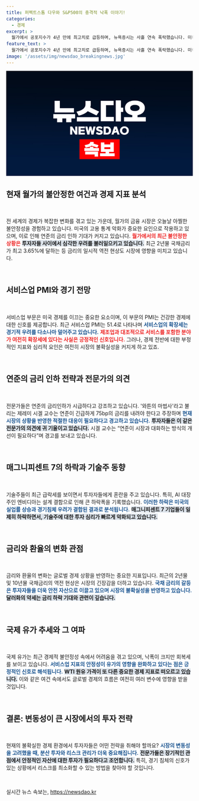 ```yaml
---
title: 퍼펙트스톰 다우와 S&P500의 충격적 낙폭 이야기!
categories:
  - 경제
excerpt: >
  월가에서 공포지수가 4년 만에 최고치로 급등하며, 뉴욕증시는 사흘 연속 폭락했습니다. 미국의 고용 악화와 서비스업의 확장에도 불구하고 연준의 금리 인하 우려가 커지며 투자자 불안이 확산되고 있습니다.
feature_text: >
  월가에서 공포지수가 4년 만에 최고치로 급등하며, 뉴욕증시는 사흘 연속 폭락했습니다. 미국의 고용 악화와 서비스업의 확장에도 불구하고 연준의 금리 인하 우려가 커지며 투자자 불안이 확산되고 있습니다.
image: '/assets/img/newsdao_breakingnews.jpg'
---
```


<p><img src="/assets/img/newsdao_breakingnews.jpg" alt="firstkoreanews 속보" /></p>

<h2 data-ke-size="size26">현재 월가의 불안정한 여건과 경제 지표 분석</h2>

<p data-ke-size="size16">&nbsp;</p> 

<p>전 세계의 경제가 복잡한 변화를 겪고 있는 가운데, 월가의 금융 시장은 오늘날 아찔한 불안정성을 경험하고 있습니다. 미국의 고용 통계 악화가 중요한 요인으로 작용하고 있으며, 이로 인해 연준의 금리 인하 기대가 커지고 있습니다. <b><span style="color: #ee2323;">월가에서의 최근 불안정한 상황은</span></b> <b><span style="background-color: #21538527;">투자자들 사이에서 심각한 우려를 불러일으키고 있습니다.</span></b> 최근 2년물 국채금리가 최고 3.65%에 달하는 등 금리의 일시적 역전 현상도 시장에 영향을 미치고 있습니다.</p>

<p data-ke-size="size16">&nbsp;</p>

<h2 data-ke-size="size26">서비스업 PMI와 경기 전망</h2>

<p data-ke-size="size16">&nbsp;</p> 

<p>서비스업 부문은 미국 경제를 이끄는 중요한 요소이며, 이 부문의 PMI는 건강한 경제에 대한 신호를 제공합니다. 최근 서비스업 PMI는 51.4로 나타나며 <b><span style="color: #1a5490;">서비스업의 확장세는 경기적 우려를 다소나마 덜어주고 있습니다.</span></b> <b><span style="color: #ee2323;">제조업과 대조적으로 서비스를 포함한 분야가 여전히 확장세에 있다는 사실은 긍정적인 신호입니다.</span></b> 그러나, 경제 전반에 대한 부정적인 지표와 심리적 요인은 여전히 시장의 불확실성을 커지게 하고 있죠.</p>

<p data-ke-size="size16">&nbsp;</p>

<h2 data-ke-size="size26">연준의 금리 인하 전략과 전문가의 의견</h2>

<p data-ke-size="size16">&nbsp;</p> 

<p>전문가들은 연준의 금리인하가 시급하다고 강조하고 있습니다. '와튼의 마법사'라고 불리는 제레미 시겔 교수는 연준이 긴급하게 75bp의 금리를 내려야 한다고 주장하며 <b><span style="color: #1a5490;">현재 시장의 상황을 반영한 적절한 대응이 필요하다고 경고하고 있습니다.</span></b> <b><span style="background-color: #21538527;">투자자들은 이 같은 전문가의 의견에 귀 기울이고 있습니다.</span></b> 시겔 교수는 “연준이 시장과 대화하는 방식의 개선이 필요하다”며 경고를 보내고 있습니다.</p>

<p data-ke-size="size16">&nbsp;</p>

<h2 data-ke-size="size26">매그니피센트 7의 하락과 기술주 동향</h2>

<p data-ke-size="size16">&nbsp;</p> 

<p>기술주들이 최근 급락세를 보이면서 투자자들에게 혼란을 주고 있습니다. 특히, AI 대장주인 엔비디아는 설계 결함으로 인해 큰 하락폭을 기록했습니다. <b><span style="color: #1a5490;">이러한 하락은 미국의 실업률 상승과 경기침체 우려가 결합된 결과로 분석됩니다.</span></b> <b><span style="background-color: #21538527;">매그니피센트 7 기업들이 일제히 하락하면서, 기술주에 대한 투자 심리가 빠르게 악화되고 있습니다.</span></b> </p>

<p data-ke-size="size16">&nbsp;</p>

<h2 data-ke-size="size26">금리와 환율의 변화 관점</h2>

<p data-ke-size="size16">&nbsp;</p> 

<p>금리와 환율의 변화는 글로벌 경제 상황을 반영하는 중요한 지표입니다. 최근의 2년물 및 10년물 국채금리의 역전 현상은 시장의 긴장감을 더하고 있습니다. <b><span style="color: #1a5490;">국채 금리의 갈등은 투자자들을 더욱 안전 자산으로 이끌고 있으며 시장의 불확실성을 반영하고 있습니다.</span></b> <b><span style="background-color: #21538527;">달러화의 약세는 금리 하락 기대와 관련이 깊습니다.</span></b> </p>

<p data-ke-size="size16">&nbsp;</p>

<h2 data-ke-size="size26">국제 유가 추세와 그 여파</h2>

<p data-ke-size="size16">&nbsp;</p> 

<p>국제 유가는 최근 경제적 불안정성 속에서 어려움을 겪고 있으며, 낙폭이 크지만 회복세를 보이고 있습니다. <b><span style="color: #1a5490;">서비스업 지표의 안정성이 유가의 영향을 완화하고 있다는 점은 긍정적인 신호로 해석됩니다.</span></b> <b><span style="background-color: #21538527;">WTI 원유 가격이 또 다른 중요한 경제 지표로 떠오르고 있습니다.</span></b> 이와 같은 여건 속에서도 글로벌 경제의 흐름은 여전히 여러 변수에 영향을 받을 것입니다.</p>

<p data-ke-size="size16">&nbsp;</p>

<h2 data-ke-size="size26">결론: 변동성이 큰 시장에서의 투자 전략</h2>

<p data-ke-size="size16">&nbsp;</p> 

<p>현재의 불확실한 경제 환경에서 투자자들은 어떤 전략을 취해야 할까요? <b><span style="color: #1a5490;">시장의 변동성을 고려했을 때, 분산 투자와 리스크 관리가 더욱 중요해집니다.</span></b> <b><span style="background-color: #21538527;">전문가들은 장기적인 관점에서 안정적인 자산에 대한 투자가 필요하다고 조언합니다.</span></b> 특히, 경기 침체의 신호가 있는 상황에서 리스크를 최소화할 수 있는 방법을 찾아야 할 것입니다. </p>

<p data-ke-size="size16">&nbsp;</p>
실시간 뉴스 속보는, <a href="https://newsdao.kr" rel="dofollow">https://newsdao.kr</a>


